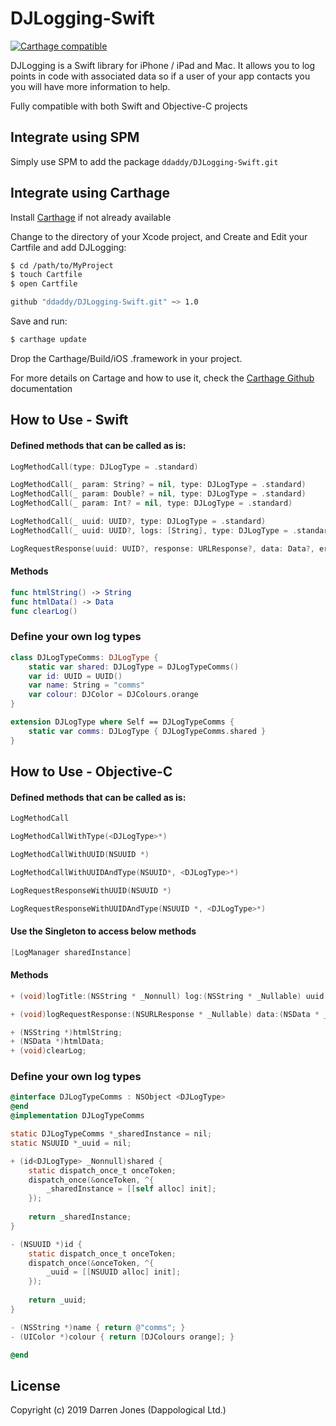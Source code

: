 # DJLogging-Swift

[![Carthage compatible](https://img.shields.io/badge/Carthage-compatible-4BC51D.svg?style=flat)](https://github.com/Carthage/Carthage)

DJLogging is a Swift library for iPhone / iPad and Mac. It allows you to log points in code with associated data so if a user of your app contacts you you will have more information to help.

Fully compatible with both Swift and Objective-C projects

## Integrate using SPM

Simply use SPM to add the package `ddaddy/DJLogging-Swift.git`

## Integrate using Carthage

Install [Carthage](https://github.com/Carthage/Carthage#installing-carthage) if not already available 

Change to the directory of your Xcode project, and Create and Edit your Cartfile and add DJLogging:

``` bash
$ cd /path/to/MyProject
$ touch Cartfile
$ open Cartfile

github "ddaddy/DJLogging-Swift.git" ~> 1.0
```

Save and run:

``` bash
$ carthage update
```

Drop the Carthage/Build/iOS .framework in your project.

For more details on Cartage and how to use it, check the [Carthage Github](https://github.com/Carthage/Carthage) documentation


## How to Use - Swift
#### Defined methods that can be called as is:
```swift
LogMethodCall(type: DJLogType = .standard)
```
```swift
LogMethodCall(_ param: String? = nil, type: DJLogType = .standard)
LogMethodCall(_ param: Double? = nil, type: DJLogType = .standard)
LogMethodCall(_ param: Int? = nil, type: DJLogType = .standard)
```
```swift
LogMethodCall(_ uuid: UUID?, type: DJLogType = .standard)
LogMethodCall(_ uuid: UUID?, logs: [String], type: DJLogType = .standard)
```
```swift
LogRequestResponse(uuid: UUID?, response: URLResponse?, data: Data?, error: Error?, type: DJLogType = .standard)
```

#### Methods
```swift
func htmlString() -> String
func htmlData() -> Data
func clearLog()
```

### Define your own log types
```swift
class DJLogTypeComms: DJLogType {
    static var shared: DJLogType = DJLogTypeComms()
    var id: UUID = UUID()
    var name: String = "comms"
    var colour: DJColor = DJColours.orange
}

extension DJLogType where Self == DJLogTypeComms {
    static var comms: DJLogType { DJLogTypeComms.shared }
}
```

## How to Use - Objective-C
#### Defined methods that can be called as is:
```objective-c
LogMethodCall
```	
```objective-c
LogMethodCallWithType(<DJLogType>*)
```
```objective-c
LogMethodCallWithUUID(NSUUID *)
```	
```objective-c
LogMethodCallWithUUIDAndType(NSUUID*, <DJLogType>*)
```
```objective-c
LogRequestResponseWithUUID(NSUUID *)
```	
```objective-c
LogRequestResponseWithUUIDAndType(NSUUID *, <DJLogType>*)
```	
#### Use the Singleton to access below methods
```objective-c
[LogManager sharedInstance]
```
#### Methods
```objective-c
+ (void)logTitle:(NSString * _Nonnull) log:(NSString * _Nullable) uuid:(NSUUID * _Nullable) type:(id<DJLogType> _Nonnull)
```	
```objective-c
+ (void)logRequestResponse:(NSURLResponse * _Nullable) data:(NSData * _Nullable) error:(NSError * _Nullable) uuid:(NSUUID * _Nullable) type:(id<DJLogType> _Nonnull)
```	
```objective-c
+ (NSString *)htmlString;
+ (NSData *)htmlData;
+ (void)clearLog;
```

### Define your own log types
```objective-c
@interface DJLogTypeComms : NSObject <DJLogType>
@end
@implementation DJLogTypeComms

static DJLogTypeComms *_sharedInstance = nil;
static NSUUID *_uuid = nil;

+ (id<DJLogType> _Nonnull)shared {
    static dispatch_once_t onceToken;
    dispatch_once(&onceToken, ^{
        _sharedInstance = [[self alloc] init];
    });
    
    return _sharedInstance;
}

- (NSUUID *)id {
    static dispatch_once_t onceToken;
    dispatch_once(&onceToken, ^{
        _uuid = [[NSUUID alloc] init];
    });
    
    return _uuid;
}

- (NSString *)name { return @"comms"; }
- (UIColor *)colour { return [DJColours orange]; }

@end
```

## License	

Copyright (c) 2019 Darren Jones (Dappological Ltd.)

